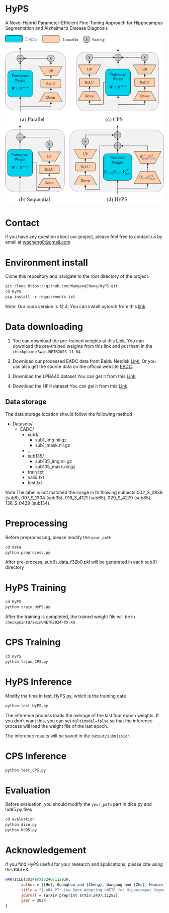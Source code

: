 # HyPS
A Novel Hybrid Parameter-Efficient Fine-Tuning Approach for Hippocampus Segmentation and Alzheimer’s Disease Diagnosis

![HyPS](images/HyPS.drawio.png)
# Contact
if you have any question about our project, please feel free to contact us by email at wgcheng0@gmail.com

# Environment install
Clone this repository and navigate to the root directory of the project.
```python
git clone https://github.com/WangangCheng/HyPS.git
cd HyPS
pip install -r requirements.txt
```
Note: Our cuda version is 12.4, You can install pytorch from this [link](https://pytorch.org/).

# Data downloading
1. You can download the pre-trained weights at this [Link](https://drive.google.com/file/d/11GtGNvK1DOK__-B_ab7VvDCQVGkp6ilO/view?usp=drive_link), You can download the pre-trained weights from this link and put them in the `checkpoint/SwinUNETR2023-11-04`.

2. Download our processed EADC data from Baidu Netdisk [Link](https://pan.baidu.com/s/1IRGgkp4BCqcgnv6Ftg0ZNQ?pwd=1111), Or you can also get the source data on the official website [EADC](http://adni.loni.usc.edu/).

3. Download the LPBA40 dataset You can get it from this [Link](https://www.loni.usc.edu/research/atlas_downloads).

4. Download the HFH dataset You can gei it from this [Link](http://www.radiologyresearch.org/HippocampusSegmentationDatabase/).

## Data storage
The data storage location should follow the following method
- Datasets/
  - EADC/
    - sub1/
      - sub1_img.nii.gz
      - sub1_mask.nii.gz
    - ...
    - sub135/
        - sub135_img.nii.gz
        - sub135_mask.nii.gz 
    - train.txt
    - valid.txt
    - test.txt

Note:The label is not matched the image in th fllowing subjects:002_S_0938 (sub8), 007_S_1304 (sub35), 016_S_4121 (sub65), 029_S_4279 (sub85), 136_S_0429 (sub134).

# Preprocessing
Before preprocessing, please modify the `your_path`
```python
cd data
python preprocess.py
```
After pre-process, sub{i}_data_f32b0.pkl will be generated in each sub{i} directory

# HyPS Training
```python
cd HyPS
python train_HyPS.py
```
After the training is completed, the trained weight file will be in `checkpointd/SwinUNETR2024-XX-XX`

# CPS Training
```python
cd HyPS
python trian_CPS.py
```
# HyPS Inference
Modify the time in test_HyPS.py, which is the training date
```python
python test_HyPS.py
```
The inference process loads the average of the last four epoch weights. If you don’t want this, you can set `multimodel=false` so that the inference process will load the weight file of the last epoch.

The inference results will be saved in the `output/submission`
# CPS Inference
```python
python test_CPS.py
```
# Evaluation
Before evaluation, you should modify the `your_path` part in dice.py and hd95.py files
```python
cd evaluation
python dice.py
python hd95.py
```
# Acknowledgement
If you find HyPS useful for your research and applications, please cite using this BibTeX:
```bibtex
@ARTICLE{2024arXiv240711292H,
       author = {{He}, Guanghua and {Cheng}, Wangang and {Zhu}, Hancan and {Yu}, Gaohang},
       title = "{LoRA-PT: Low-Rank Adapting UNETR for Hippocampus Segmentation Using Principal Tensor Singular Values and Vectors}",
       journal = {arXiv preprint arXiv:2407.11292},
       year = 2024
}
```
